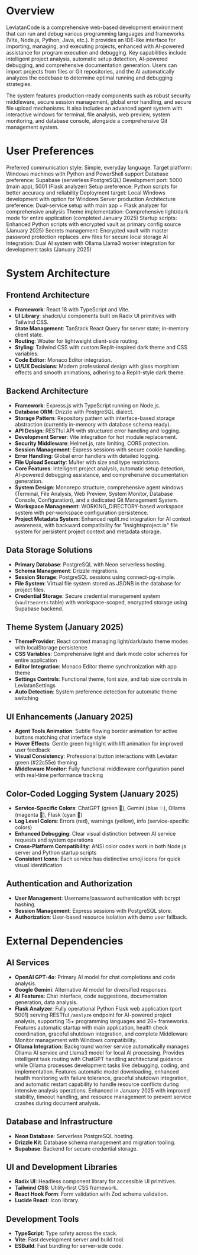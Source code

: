 # Overview

LeviatanCode is a comprehensive web-based development environment that can run and debug various programming languages and frameworks (Vite, Node.js, Python, Java, etc.). It provides an IDE-like interface for importing, managing, and executing projects, enhanced with AI-powered assistance for program execution and debugging. Key capabilities include intelligent project analysis, automatic setup detection, AI-powered debugging, and comprehensive documentation generation. Users can import projects from files or Git repositories, and the AI automatically analyzes the codebase to determine optimal running and debugging strategies.

The system features production-ready components such as robust security middleware, secure session management, global error handling, and secure file upload mechanisms. It also includes an advanced agent system with interactive windows for terminal, file analysis, web preview, system monitoring, and database console, alongside a comprehensive Git management system.

# User Preferences

Preferred communication style: Simple, everyday language.
Target platform: Windows machines with Python and PowerShell support
Database preference: Supabase (serverless PostgreSQL)
Development port: 5000 (main app), 5001 (Flask analyzer)
Setup preference: Python scripts for better accuracy and reliability
Deployment target: Local Windows development with option for Windows Server production
Architecture preference: Dual-service setup with main app + Flask analyzer for comprehensive analysis
Theme implementation: Comprehensive light/dark mode for entire application (completed January 2025)
Startup scripts: Enhanced Python scripts with encrypted vault as primary config source (January 2025)
Secrets management: Encrypted vault with master password protection replaces .env files for secure local storage
AI Integration: Dual AI system with Ollama Llama3 worker integration for development tasks (January 2025)

# System Architecture

## Frontend Architecture
- **Framework**: React 18 with TypeScript and Vite.
- **UI Library**: shadcn/ui components built on Radix UI primitives with Tailwind CSS.
- **State Management**: TanStack React Query for server state; in-memory client state.
- **Routing**: Wouter for lightweight client-side routing.
- **Styling**: Tailwind CSS with custom Replit-inspired dark theme and CSS variables.
- **Code Editor**: Monaco Editor integration.
- **UI/UX Decisions**: Modern professional design with glass morphism effects and smooth animations, adhering to a Replit-style dark theme.

## Backend Architecture
- **Framework**: Express.js with TypeScript running on Node.js.
- **Database ORM**: Drizzle with PostgreSQL dialect.
- **Storage Pattern**: Repository pattern with interface-based storage abstraction (currently in-memory with database schema ready).
- **API Design**: RESTful API with structured error handling and logging.
- **Development Server**: Vite integration for hot module replacement.
- **Security Middleware**: Helmet.js, rate limiting, CORS protection.
- **Session Management**: Express sessions with secure cookie handling.
- **Error Handling**: Global error handlers with detailed logging.
- **File Upload Security**: Multer with size and type restrictions.
- **Core Features**: Intelligent project analysis, automatic setup detection, AI-powered debugging assistance, and comprehensive documentation generation.
- **System Design**: Monorepo structure, comprehensive agent windows (Terminal, File Analysis, Web Preview, System Monitor, Database Console, Configuration), and a dedicated Git Management System.
- **Workspace Management**: WORKING_DIRECTORY-based workspace system with per-workspace configuration persistence.
- **Project Metadata System**: Enhanced replit.md integration for AI context awareness, with backward compatibility for "insightsproject.ia" file system for persistent project context and metadata storage.

## Data Storage Solutions
- **Primary Database**: PostgreSQL with Neon serverless hosting.
- **Schema Management**: Drizzle migrations.
- **Session Storage**: PostgreSQL sessions using connect-pg-simple.
- **File System**: Virtual file system stored as JSONB in the database for project files.
- **Credential Storage**: Secure credential management system (`vaultSecrets` table) with workspace-scoped, encrypted storage using Supabase backend.

## Theme System (January 2025)
- **ThemeProvider**: React context managing light/dark/auto theme modes with localStorage persistence
- **CSS Variables**: Comprehensive light and dark mode color schemes for entire application
- **Editor Integration**: Monaco Editor theme synchronization with app theme
- **Settings Controls**: Functional theme, font size, and tab size controls in LeviatanSettings
- **Auto Detection**: System preference detection for automatic theme switching

## UI Enhancements (January 2025)
- **Agent Tools Animation**: Subtle flowing border animation for active buttons matching chat interface style
- **Hover Effects**: Gentle green highlight with lift animation for improved user feedback
- **Visual Consistency**: Professional button interactions with Leviatan green (#22c55e) theming
- **Middleware Monitor**: Fully functional middleware configuration panel with real-time performance tracking

## Color-Coded Logging System (January 2025)
- **Service-Specific Colors**: ChatGPT (green 🤖), Gemini (blue ✨), Ollama (magenta 🦙), Flask (cyan 🐍)
- **Log Level Colors**: Errors (red), warnings (yellow), info (service-specific colors)
- **Enhanced Debugging**: Clear visual distinction between AI service requests and system operations
- **Cross-Platform Compatibility**: ANSI color codes work in both Node.js server and Python startup scripts
- **Consistent Icons**: Each service has distinctive emoji icons for quick visual identification

## Authentication and Authorization
- **User Management**: Username/password authentication with bcrypt hashing.
- **Session Management**: Express sessions with PostgreSQL store.
- **Authorization**: User-based resource isolation with demo user fallback.

# External Dependencies

## AI Services
- **OpenAI GPT-4o**: Primary AI model for chat completions and code analysis.
- **Google Gemini**: Alternative AI model for diversified responses.
- **AI Features**: Chat interface, code suggestions, documentation generation, data analysis.
- **Flask Analyzer**: Fully operational Python Flask web application (port 5001) serving RESTful `/analyze` endpoint for AI-powered project analysis, supporting 15+ programming languages and 20+ frameworks. Features automatic startup with main application, health check coordination, graceful shutdown integration, and complete Middleware Monitor management with Windows compatibility.
- **Ollama Integration**: Background worker service automatically manages Ollama AI service and Llama3 model for local AI processing. Provides intelligent task routing with ChatGPT handling architectural guidance while Ollama processes development tasks like debugging, coding, and implementation. Features automatic model downloading, enhanced health monitoring with failure tolerance, graceful shutdown integration, and automatic restart capability to handle resource conflicts during intensive analysis operations. Enhanced in January 2025 with improved stability, timeout handling, and resource management to prevent service crashes during document analysis.

## Database and Infrastructure
- **Neon Database**: Serverless PostgreSQL hosting.
- **Drizzle Kit**: Database schema management and migration tooling.
- **Supabase**: Backend for secure credential storage.

## UI and Development Libraries
- **Radix UI**: Headless component library for accessible UI primitives.
- **Tailwind CSS**: Utility-first CSS framework.
- **React Hook Form**: Form validation with Zod schema validation.
- **Lucide React**: Icon library.

## Development Tools
- **TypeScript**: Type safety across the stack.
- **Vite**: Fast development server and build tool.
- **ESBuild**: Fast bundling for server-side code.